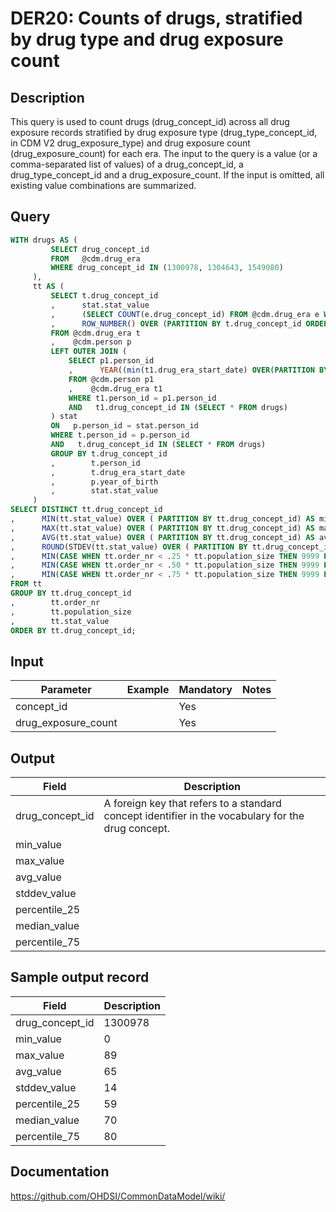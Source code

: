 <!---
Group:drug era
Name:DER20 Counts of drugs, stratified by drug type and drug exposure count
Author:Patrick Ryan
CDM Version: 5.0
-->

# DER20: Counts of drugs, stratified by drug type and drug exposure count

## Description
This query is used to count drugs (drug_concept_id) across all drug exposure records stratified by drug exposure type (drug_type_concept_id, in CDM V2 drug_exposure_type) and drug exposure count (drug_exposure_count) for each era. The input to the query is a value (or a comma-separated list of values) of a drug_concept_id, a drug_type_concept_id and a drug_exposure_count. If the input is omitted, all existing value combinations are summarized.

## Query
```sql
WITH drugs AS (
         SELECT drug_concept_id
         FROM   @cdm.drug_era
         WHERE drug_concept_id IN (1300978, 1304643, 1549080)
     ),
     tt AS (
         SELECT t.drug_concept_id
         ,      stat.stat_value
         ,      (SELECT COUNT(e.drug_concept_id) FROM @cdm.drug_era e WHERE e.drug_concept_id = t.drug_concept_id) AS population_size
         ,      ROW_NUMBER() OVER (PARTITION BY t.drug_concept_id ORDER BY t.drug_concept_id, stat.stat_value) order_nr
         FROM @cdm.drug_era t
         ,    @cdm.person p
         LEFT OUTER JOIN (
             SELECT p1.person_id
             ,      YEAR((min(t1.drug_era_start_date) OVER(PARTITION BY t1.person_id, t1.drug_concept_id))) - p1.year_of_birth AS stat_value
             FROM @cdm.person p1
             ,    @cdm.drug_era t1
             WHERE t1.person_id = p1.person_id
             AND   t1.drug_concept_id IN (SELECT * FROM drugs)
         ) stat
         ON   p.person_id = stat.person_id
         WHERE t.person_id = p.person_id
         AND   t.drug_concept_id IN (SELECT * FROM drugs)
         GROUP BY t.drug_concept_id
         ,        t.person_id
         ,        t.drug_era_start_date
         ,        p.year_of_birth
         ,        stat.stat_value
     )
SELECT DISTINCT tt.drug_concept_id
,      MIN(tt.stat_value) OVER ( PARTITION BY tt.drug_concept_id) AS min_value
,      MAX(tt.stat_value) OVER ( PARTITION BY tt.drug_concept_id) AS max_value
,      AVG(tt.stat_value) OVER ( PARTITION BY tt.drug_concept_id) AS avg_value
,      ROUND(STDEV(tt.stat_value) OVER ( PARTITION BY tt.drug_concept_id), 0) AS STDEV_value
,      MIN(CASE WHEN tt.order_nr < .25 * tt.population_size THEN 9999 ELSE tt.stat_value END) OVER ( PARTITION BY tt.drug_concept_id) AS percentile_25
,      MIN(CASE WHEN tt.order_nr < .50 * tt.population_size THEN 9999 ELSE tt.stat_value END) OVER ( PARTITION BY tt.drug_concept_id) AS median_value
,      MIN(CASE WHEN tt.order_nr < .75 * tt.population_size THEN 9999 ELSE tt.stat_value END) OVER ( PARTITION BY tt.drug_concept_id) AS percentile_75
FROM tt
GROUP BY tt.drug_concept_id
,        tt.order_nr
,        tt.population_size
,        tt.stat_value
ORDER BY tt.drug_concept_id;
```



## Input

|  Parameter |  Example |  Mandatory |  Notes |
| --- | --- | --- | --- |
| concept_id |   | Yes |   |
| drug_exposure_count |   | Yes |   |

## Output

|  Field |  Description |
| --- | --- |
| drug_concept_id |  A foreign key that refers to a standard concept identifier in the vocabulary for the drug concept. |
| min_value |   |
| max_value |   |
| avg_value |   |
| stddev_value |   |
| percentile_25 |   |
| median_value |   |
| percentile_75 |   |

## Sample output record

|  Field |  Description |
| --- | --- |
| drug_concept_id |  1300978 |
| min_value | 0 |
| max_value | 89 |
| avg_value | 65 |
| stddev_value | 14 |
| percentile_25 | 59 |
| median_value | 70 |
| percentile_75 | 80 |



## Documentation
https://github.com/OHDSI/CommonDataModel/wiki/
